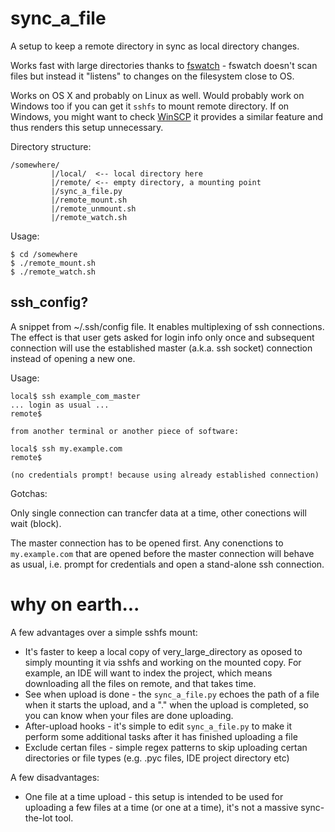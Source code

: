sync\_a\_file
===========

A setup to keep a remote directory in sync as local directory changes.

Works fast with large directories thanks to [fswatch](https://github.com/emcrisostomo/fswatch) - fswatch doesn't scan files but instead it "listens" to changes on the filesystem close to OS.

Works on OS X and probably on Linux as well. Would probably work on Windows too if you can get it `sshfs` to mount remote directory. If on Windows, you might want to check [WinSCP](http://winscp.net/) it provides a similar feature and thus renders this setup unnecessary.

Directory structure:

    /somewhere/
             |/local/  <-- local directory here
             |/remote/ <-- empty directory, a mounting point
             |/sync_a_file.py
             |/remote_mount.sh
             |/remote_unmount.sh
             |/remote_watch.sh
             
Usage:

    $ cd /somewhere
    $ ./remote_mount.sh
    $ ./remote_watch.sh
    
    
## ssh_config?

A snippet from ~/.ssh/config file. It enables multiplexing of ssh connections. The effect is that user gets asked for login info only once and subsequent connection will use the established master (a.k.a. ssh socket) connection instead of opening a new one.

Usage:

    local$ ssh example_com_master
    ... login as usual ...
    remote$
    
    from another terminal or another piece of software:
    
    local$ ssh my.example.com
    remote$
    
    (no credentials prompt! because using already established connection)
    
Gotchas:

Only single connection can trancfer data at a time, other conections will wait (block).

The master connection has to be opened first. Any conenctions to `my.example.com` that are opened before the master connection will behave as usual, i.e. prompt for credentials and open a stand-alone ssh connection.


# why on earth...

A few advantages over a simple sshfs mount:

 * It's faster to keep a local copy of very\_large\_directory as oposed to simply mounting it via sshfs and working on the mounted copy. For example, an IDE will want to index the project, which means downloading all the files on remote, and that takes time.
 * See when upload is done - the `sync_a_file.py` echoes the path of a file when it starts the upload, and a "." when the upload is completed, so you can know when your files are done uploading.
 * After-upload hooks - it's simple to edit `sync_a_file.py` to make it perform some additional tasks after it has finished uploading a file
 * Exclude certan files - simple regex patterns to skip uploading certan directories or file types (e.g. .pyc files, IDE project directory etc)

A few disadvantages:
 * One file at a time upload - this setup is intended to be used for uploading a few files at a time (or one at a time), it's not a massive sync-the-lot tool.


